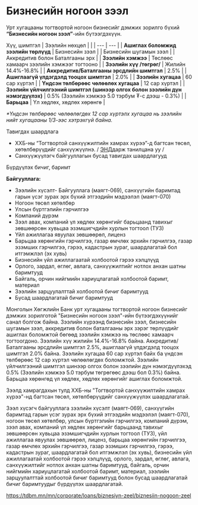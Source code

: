 # Бизнесийн ногоон зээл

Урт хугацааны тогтвортой ногоон бизнесийг дэмжих зорилго бүхий **“Бизнесийн ногоон зээл”**-ийн бүтээгдэхүүн.

Хүү, шимтгэл
| Зээлийн нөхцөл | |
| --- | --- |
| **Ашиглах боломжид зээлийн төрлүүд** | Бизнесийн зээл |
| Бизнесийн шугамын зээл |
| Аккредитив болон Баталгааны эрх |
| **Зээлийн хэмжээ** | Төслөөс хамаарч зээлийн хэмжээг тогтооно |
| **Зээлийн хүү /төгрөг/** | Жилийн 14.4%-16.8% |
| **Аккредитив/Баталгааны эрсдлийн шимтгэл** | 2.5% |
| **Ашиглаагүй үлдэгдэлд тооцох шимтгэл** | 2.0% |
| **Зээлийн хугацаа** | 60 сар хүртэл |
| **Үндсэн төлбөрөөс чөлөөлөх хугацаа** | 12 сар хүртэл |
| **Зээлийн үйлчилгээний шимтгэл (шинээр олгох болон зээлийн дүн нэмэгдүүлэх)** | 0.5% (Зээлийн хэмжээ 5.0 тэрбум ₮-с дээш - 0.3%) |
| **Барьцаа** | Үл хөдлөх, хөдлөх хөрөнгө |

*\*Үндсэн төлбөрөөс чөлөөлөгдөх 12 сар хүртэлх хугацаа нь зээлийн нийт хугацааны 1/3-ээс хэтрэхгүй байна.*

Тавигдах шаардлага

* ХХБ-ны “Тогтвортой санхүүжилтийн хамрах хүрээ”-д багтсан төсөл, хөтөлбөрүүдийг санхүүжүүлнэ. / [ЭНД](https://webv2.tdbm.mn/sites/default/files/2024-10/%D0%91%D0%B8%D0%B7%D0%BD%D0%B5%D1%81%D0%B8%D0%B9%D0%BD%20%D0%BD%D0%BE%D0%B3%D0%BE%D0%BE%D0%BD%20%D0%B7%D1%8D%D1%8D%D0%BB.pdf)дарж танилцана уу /
* Санхүүжүүлэгч байгууллагын бусад тавигдах шаардлагууд

Бүрдүүлэх бичиг, баримт

**Байгууллага:**

* Зээлийн хүсэлт- Байгууллага (маягт-069), санхүүгийн баримтад гарын үсэг зурах эрх бүхий этгээдийн мэдээлэл (маягт-070)
* Ногоон төсөл хөтөлбөр
* Улсын бүртгэлийн гэрчилгээ
* Компаний дүрэм
* Зээл авах, компаний үл хөдлөх хөрөнгийг барьцаанд тавихыг зөвшөөрсөн хувьцаа эзэмшигчдийн хурлын тогтоол (ТУЗ)
* Үйл ажиллагаа явуулах зөвшөөрөл, лиценз
* Барьцаа хөрөнгийн гэрчилгээ, газар өмчлөх эрхийн гэрчилгээ, газар эзэмших гэрчилгээ, гэрээ, кадастрын зураг, шаардлагатай бол итгэмжлэл (эх хувь)
* Бизнесийн үйл ажиллагаатай холбоотой гэрээ хэлцлүүд
* Орлого, зардал, өглөг, авлага, санхүүжилтийг нотлох анхан шатны баримтууд
* Байгаль, орчин нийгмийн хариуцлагатай холбоотой баримт, материал
* Зээлийн зарцуулалттай холбоотой бичиг баримтууд
* Бусад шаардлагатай бичиг баримтууд


Монголын Хөгжлийн Банк урт хугацааны тогтвортой ногоон бизнесийг дэмжих зорилготой "Бизнесийн ногоон зээл"-ийн бүтээгдэхүүнийг санал болгож байна. Зээлийн хүрээнд бизнесийн зээл, бизнесийн шугамын зээл, аккредитив болон баталгааны эрх зэрэг төрлүүдийг ашиглах боломжтой бөгөөд зээлийн хэмжээ нь төслөөс хамаарч тогтоогдоно. Зээлийн хүү жилийн 14.4%-16.8% байна. Аккредитив/Баталгааны эрсдлийн шимтгэл 2.5%, ашиглаагүй үлдэгдэлд тооцох шимтгэл 2.0% байна. Зээлийн хугацаа 60 сар хүртэл байх ба үндсэн төлбөрөөс 12 сар хүртэл чөлөөлөгдөх боломжтой. Зээлийн үйлчилгээний шимтгэл шинээр олгох болон зээлийн дүн нэмэгдүүлэхэд 0.5% (Зээлийн хэмжээ 5.0 тэрбум төгрөгөөс дээш бол 0.3%) байна. Барьцаа хөрөнгөд үл хөдлөх, хөдлөх хөрөнгийг ашиглах боломжтой.

Зээлд хамрагдахын тулд ХХБ-ны "Тогтвортой санхүүжилтийн хамрах хүрээ"-нд багтсан төсөл, хөтөлбөрүүдийг санхүүжүүлэх шаардлагатай.

Зээл хүсэгч байгууллага зээлийн хүсэлт (маягт-069), санхүүгийн баримтад гарын үсэг зурах эрх бүхий этгээдийн мэдээлэл (маягт-070), ногоон төсөл хөтөлбөр, улсын бүртгэлийн гэрчилгээ, компаний дүрэм, зээл авах, компаний үл хөдлөх хөрөнгийг барьцаанд тавихыг зөвшөөрсөн хувьцаа эзэмшигчдийн хурлын тогтоол (ТУЗ), үйл ажиллагаа явуулах зөвшөөрөл, лиценз, барьцаа хөрөнгийн гэрчилгээ, газар өмчлөх эрхийн гэрчилгээ, газар эзэмших гэрчилгээ, гэрээ, кадастрын зураг, шаардлагатай бол итгэмжлэл (эх хувь), бизнесийн үйл ажиллагаатай холбоотой гэрээ хэлцлүүд, орлого, зардал, өглөг, авлага, санхүүжилтийг нотлох анхан шатны баримтууд, байгаль, орчин нийгмийн хариуцлагатай холбоотой баримт, материал, зээлийн зарцуулалттай холбоотой бичиг баримтууд болон бусад шаардлагатай бичиг баримтуудыг бүрдүүлэх шаардлагатай.

https://tdbm.mn/mn/corporate/loans/biznesiyn-zeel/biznesiin-nogoon-zeel